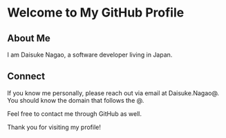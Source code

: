 # Welcome to My GitHub Profile

## About Me

I am Daisuke Nagao, a software developer living in Japan.

## Connect

If you know me personally, please reach out via email at Daisuke.Nagao@. You should know the domain that follows the @.

Feel free to contact me through GitHub as well.

Thank you for visiting my profile!
